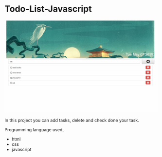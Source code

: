 # Todo-List-Javascript

<img src="img/screenshot.JPG">

In this project you can add tasks, delete and check done your task.

Programming language used,
- html
- css
- javascript
